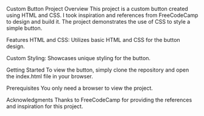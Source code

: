 Custom Button
Project Overview
This project is a custom button created using HTML and CSS. I took inspiration and references from FreeCodeCamp to design and build it. The project demonstrates the use of CSS to style a simple button.

Features
HTML and CSS: Utilizes basic HTML and CSS for the button design.

Custom Styling: Showcases unique styling for the button.

Getting Started
To view the button, simply clone the repository and open the index.html file in your browser.

Prerequisites
You only need a browser to view the project.

Acknowledgments
Thanks to FreeCodeCamp for providing the references and inspiration for this project.

